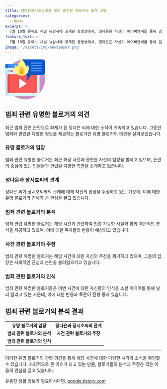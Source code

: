```yaml
---
title: 정다은장시호김영철 밀회 증언한 제보자의 충격 고발
categories:
  - News
excerpt: >
  7월 10일 유튜브 채널 뉴탐사에 공개된 동영상에서, 정다은은 자신이 에어비앤비를 통해 김영철 검사와 장시호씨가 만난 장소를 예약했다고 주장하며 논란을 일으키고 있다. 또한, 국정농단 사건과 관련된 뉴탐사의 익명 제보자 인터뷰를 통해 논란을 보완하는 내용이 공개되었으며, 정다은은 장시호씨에게 재판과 관련된 청탁도 한 사실을 밝혔다. 이와 관련하여 김영철 검사의 친분이 논란이 되고 있으며, 정다은에 대한 검찰의 수사가 진행 중에 있다. 함께 고소된 허웅 전 여자친구와의 관련도 논란이 되고 있으며, 정다은은 연예매체들에 의해 주목받고 있는 인물로 나타나고 있다.
feature_text: >
  7월 10일 유튜브 채널 뉴탐사에 공개된 동영상에서, 정다은은 자신이 에어비앤비를 통해 김영철 검사와 장시호씨가 만난 장소를 예약했다고 주장하며 논란을 일으키고 있다. 또한, 국정농단 사건과 관련된 뉴탐사의 익명 제보자 인터뷰를 통해 논란을 보완하는 내용이 공개되었으며, 정다은은 장시호씨에게 재판과 관련된 청탁도 한 사실을 밝혔다. 이와 관련하여 김영철 검사의 친분이 논란이 되고 있으며, 정다은에 대한 검찰의 수사가 진행 중에 있다. 함께 고소된 허웅 전 여자친구와의 관련도 논란이 되고 있으며, 정다은은 연예매체들에 의해 주목받고 있는 인물로 나타나고 있다.
image: '/assets/img/newspaper.png'
---
```


<p><img src="/assets/img/news.png" alt="rentncar 속보" /></p>

<h2 data-ke-size="size26">범죄 관련 유명한 블로거의 의견</h2>

<p data-ke-size="size16">최근 범죄 관련 논란으로 화제가 된 정다은 씨에 대한 소식이 계속되고 있습니다. 그동안 범죄와 관련된 다양한 정보를 제공하는 블로거인 유명 블로거의 의견을 살펴보겠습니다.</p>

<h3 data-ke-size="size24">유명 블로거의 입장</h3>

<p data-ke-size="size16">범죄 관련 유명한 블로거는 최근 해당 사건과 관련한 자신의 입장을 밝히고 있으며, 논란의 중심에 있는 인물들과 관련된 다양한 측면을 소개하고 있습니다.</p>

<h3 data-ke-size="size24">정다은과 장시호씨의 관계</h3>

<p data-ke-size="size16">정다은 씨가 장시호씨와의 관계에 대해 자신의 입장을 주장하고 있는 가운데, 이에 대한 유명 블로거의 견해가 큰 관심을 끌고 있습니다.</p>

<h3 data-ke-size="size24">범죄 관련 블로거의 분석</h3>

<p data-ke-size="size16">범죄 관련 유명한 블로거는 해당 사건과 관련하여 입증 가능한 사실과 함께 객관적인 분석을 제공하고 있으며, 이에 대한 독자들의 반응이 예상되고 있습니다.</p>

<h3 data-ke-size="size24">사건 관련 블로거의 주장</h3>

<p data-ke-size="size16">범죄 관련 유명한 블로거는 해당 사건에 대한 자신의 주장을 제기하고 있으며, 그들의 입장은 사회적인 관심과 논란을 불러일으키고 있습니다.</p>

<h3 data-ke-size="size24">범죄 관련 블로거의 인식</h3>

<p data-ke-size="size16">범죄 관련 유명한 블로거들은 이번 사건에 대한 자신들의 인식을 소셜 미디어를 통해 널리 알리고 있는 가운데, 이에 대한 반응과 토론이 진행 중에 있습니다.</p>

<h2 data-ke-size="size26">범죄 관련 블로거의 분석 결과</h2>

<table>
    <tbody>
        <tr>
            <td style="text-align: center; height: 17px;"><b>유명 블로거의 입장</b></td>
            <td style="text-align: center; height: 17px;"><b>정다은과 장시호씨의 관계</b></td>
        </tr>
        <tr>
            <td style="text-align: center; height: 17px;"><b>범죄 관련 블로거의 분석</b></td>
            <td style="text-align: center; height: 17px;"><b>사건 관련 블로거의 주장</b></td>
        </tr>
        <tr>
            <td style="text-align: center; height: 17px;"><b>범죄 관련 블로거의 인식</b></td>
            <td style="text-align: center; height: 17px;"><b></b></td>
        </tr>
    </tbody>
</table>

 <hr> 

<p data-ke-size="size16">이러한 유명 블로거의 관련 의견을 통해 해당 사건에 대한 다양한 시각과 소식을 확인할 수 있습니다. 사회적으로 큰 이슈가 되고 있는 만큼, 블로거들의 분석과 주장은 많은 이들의 관심을 끌고 있습니다.</p>
유용한 생활 정보가 필요하시다면, <a href="https://qoogle.tistory.com" rel="dofollow">qoogle.tistory.com</a>


